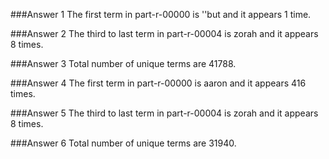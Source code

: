 ###Answer 1 
The first term in part-r-00000 is ''but and it appears 1 time.

###Answer 2
The third to last term in part-r-00004 is zorah and it appears 8 times.

###Answer 3
Total number of unique terms are 41788.

###Answer 4
The first term in part-r-00000 is aaron and it appears 416 times.

###Answer 5
The third to last term in part-r-00004 is zorah and it appears 8 times.

###Answer 6
Total number of unique terms are 31940.
